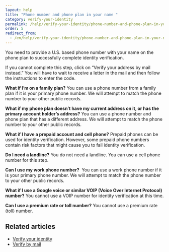 ```yaml
---
layout: help
title: "Phone number and phone plan in your name "
category: verify-your-identity
permalink: /help/verify-your-identity/phone-number-and-phone-plan-in-your-name/
order: 5
redirect_from:
  - /en/help/verify-your-identity/phone-number-and-phone-plan-in-your-name/
---
```

You need to provide a U.S. based phone number with your name on the phone plan to successfully complete identity verification. 

If you cannot complete this step, click on “Verify your address by mail instead.” You will have to wait to receive a letter in the mail and then follow the instructions to enter the code. 

**What if I’m on a family plan?**
You can use a phone number from a family plan if it is your primary phone number. We will attempt to match the phone number to your other public records. 

**What if my phone plan doesn’t have my current address on it, or has the primary account holder’s address?**
You can use a phone number and phone plan that has a different address. We will attempt to match the phone number to your other public records.

**What if I have a prepaid account and cell phone?**
Prepaid phones can be used for identity verification. However, some prepaid phone numbers contain risk factors that might cause you to fail identity verification.

**Do I need a landline?**
You do not need a landline. You can use a cell phone number for this step. 

**Can I use my work phone number?** 
You can use a work phone number if it is your primary phone number. We will attempt to match the phone number to your other public records. 

**What if I use a Google voice or similar VOIP (Voice Over Internet Protocol) number?**
You cannot use a VOIP number for identity verification at this time.

**Can I use a premium rate or toll number?**
You cannot use a premium rate (toll) number.



## Related articles

* [Verify your identity](/help/verify-your-identity/how-to-verify-your-identity/)
* [Verify by mail](/help/verify-your-identity/verify-your-address-by-mail/)